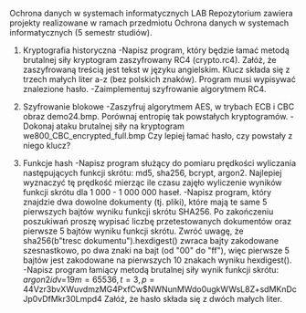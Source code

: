 Ochrona danych w systemach informatycznych LAB
Repozytorium zawiera projekty realizowane w ramach przedmiotu Ochrona danych w systemach informatycznych (5 semestr studiów).

1. Kryptografia historyczna
-Napisz program, który będzie łamać metodą brutalnej siły kryptogram zaszyfrowany RC4 (crypto.rc4). Załóż, że zaszyfrowaną treścią jest tekst w języku angielskim. Klucz składa się z trzech małych liter a-z (bez polskich znaków). Program musi wypisywać znalezione hasło. 
-Zaimplementuj szyfrowanie algorytmem RC4.

2. Szyfrowanie blokowe
-Zaszyfruj algorytmem AES, w trybach ECB i CBC obraz demo24.bmp. Porównaj entropię tak powstałych kryptogramów. 
-Dokonaj ataku brutalnej siły na kryptogram we800_CBC_encrypted_full.bmp Czy lepiej łamać hasło, czy powstały z niego klucz?

3. Funkcje hash
-Napisz program służący do pomiaru prędkości wyliczania następujących funkcji skrótu:
md5,
sha256,
bcrypt,
argon2.
Najlepiej wyznaczyć tę prędkość mierząc ile czasu zajęło wyliczenie wyników funkcji skrótu dla 1 000 - 1 000 000 haseł.
-Napisz program, który znajdzie dwa dowolne dokumenty (tj. pliki), które mają te same 5 pierwszych bajtów wyniku funkcji skrótu SHA256. Po zakończeniu poszukiwań proszę wypisać liczbę przetestowanych dokumentów oraz pierwsze 5 bajtów wyniku funkcji skrótu. Zwróć uwagę, że sha256(b"tresc dokumentu").hexdigest() zwraca bajty zakodowane szesnastkowo, po dwa znaki na bajt (od "00" do "ff"), więc pierwsze 5 bajtów jest zakodowane na pierwszych 10 znakach wyniku hexdigest().
-Napisz program łamiący metodą brutalnej siły wynik funkcji skrótu: $argon2id$v=19$m=65536,t=3,p=4$4Vzr3bvXWuvdmzMG4PxfCw$NWNunMWdo0ugkWWsL8Z+sdMKnDcJp0vDfMkr30Lmpd4 Załóż, że hasło składa się z dwóch małych liter. 
